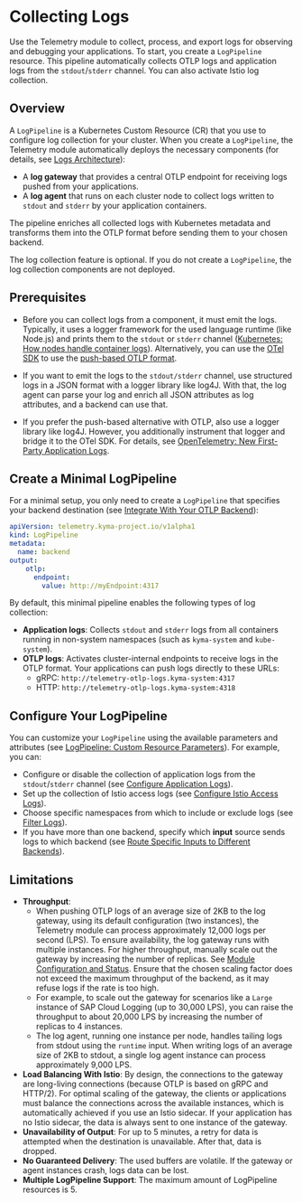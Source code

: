 # Collecting Logs

Use the Telemetry module to collect, process, and export logs for observing and debugging your applications. To start, you create a `LogPipeline` resource. This pipeline automatically collects OTLP logs and application logs from the `stdout`/`stderr` channel. You can also activate Istio log collection.

## Overview

A `LogPipeline` is a Kubernetes Custom Resource (CR) that you use to configure log collection for your cluster. When you create a `LogPipeline`, the Telemetry module automatically deploys the necessary components (for details, see [Logs Architecture](./../architecture/README.md)):

- A **log gateway** that provides a central OTLP endpoint for receiving logs pushed from your applications.
- A **log agent** that runs on each cluster node to collect logs written to `stdout` and `stderr` by your application containers.

The pipeline enriches all collected logs with Kubernetes metadata and transforms them into the OTLP format before sending them to your chosen backend.

The log collection feature is optional. If you do not create a `LogPipeline`, the log collection components are not deployed.

## Prerequisites

- Before you can collect logs from a component, it must emit the logs. Typically, it uses a logger framework for the used language runtime (like Node.js) and prints them to the `stdout` or `stderr` channel ([Kubernetes: How nodes handle container logs](https://kubernetes.io/docs/concepts/cluster-administration/logging/#how-nodes-handle-container-logs)). Alternatively, you can use the [OTel SDK](https://opentelemetry.io/docs/languages/) to use the [push-based OTLP format](https://opentelemetry.io/docs/specs/otlp/).

- If you want to emit the logs to the `stdout/stderr` channel, use structured logs in a JSON format with a logger library like log4J. With that, the log agent can parse your log and enrich all JSON attributes as log attributes, and a backend can use that.

- If you prefer the push-based alternative with OTLP, also use a logger library like log4J. However, you additionally instrument that logger and bridge it to the OTel SDK. For details, see [OpenTelemetry: New First-Party Application Logs](https://opentelemetry.io/docs/specs/otel/logs/#new-first-party-application-logs).

## Create a Minimal LogPipeline

For a minimal setup, you only need to create a `LogPipeline` that specifies your backend destination (see [Integrate With Your OTLP Backend](./../integrate-otlp-backend/README.md)):

```yaml
apiVersion: telemetry.kyma-project.io/v1alpha1
kind: LogPipeline
metadata:
  name: backend
output:
    otlp:
      endpoint:
        value: http://myEndpoint:4317
```

By default, this minimal pipeline enables the following types of log collection:

- **Application logs**: Collects `stdout` and `stderr` logs from all containers running in non-system namespaces (such as `kyma-system` and `kube-system`).
- **OTLP logs**: Activates cluster-internal endpoints to receive logs in the OTLP format. Your applications can push logs directly to these URLs:
  - gRPC: `http://telemetry-otlp-logs.kyma-system:4317`
  - HTTP: `http://telemetry-otlp-logs.kyma-system:4318`

## Configure Your LogPipeline

You can customize your `LogPipeline` using the available parameters and attributes (see [LogPipeline: Custom Resource Parameters](https://kyma-project.io/#/telemetry-manager/user/resources/02-logpipeline?id=custom-resource-parameters)). For example, you can:

- Configure or disable the collection of application logs from the `stdout`/`stderr` channel (see [Configure Application Logs](../collecting-logs/application-input.md)).
- Set up the collection of Istio access logs (see [Configure Istio Access Logs](../collecting-logs/istio-support.md)).
- Choose specific namespaces from which to include or exclude logs (see [Filter Logs](../filter-and-process/filter-logs.md)).
- If you have more than one backend, specify which **input** source sends logs to which backend (see [Route Specific Inputs to Different Backends](../otlp-input.md#route-specific-inputs-to-different-backends)).

## Limitations

- **Throughput**:
  - When pushing OTLP logs of an average size of 2KB to the log gateway, using its default configuration (two instances), the Telemetry module can process approximately 12,000 logs per second (LPS). To ensure availability, the log gateway runs with multiple instances. For higher throughput, manually scale out the gateway by increasing the number of replicas. See [Module Configuration and Status](https://kyma-project.io/#/telemetry-manager/user/01-manager?id=module-configuration). Ensure that the chosen scaling factor does not exceed the maximum throughput of the backend, as it may refuse logs if the rate is too high.
  - For example, to scale out the gateway for scenarios like a `Large` instance of SAP Cloud Logging (up to 30,000 LPS), you can raise the throughput to about 20,000 LPS by increasing the number of replicas to 4 instances.
  - The log agent, running one instance per node, handles tailing logs from stdout using the `runtime` input. When writing logs of an average size of 2KB to stdout, a single log agent instance can process approximately 9,000 LPS.
- **Load Balancing With Istio**: By design, the connections to the gateway are long-living connections (because OTLP is based on gRPC and HTTP/2). For optimal scaling of the gateway, the clients or applications must balance the connections across the available instances, which is automatically achieved if you use an Istio sidecar. If your application has no Istio sidecar, the data is always sent to one instance of the gateway.
- **Unavailability of Output**: For up to 5 minutes, a retry for data is attempted when the destination is unavailable. After that, data is dropped.
- **No Guaranteed Delivery**: The used buffers are volatile. If the gateway or agent instances crash, logs data can be lost.
- **Multiple LogPipeline Support**: The maximum amount of LogPipeline resources is 5.
